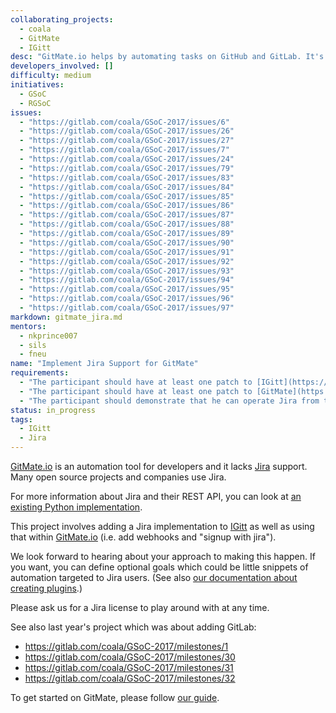 ```yaml
---
collaborating_projects:
  - coala
  - GitMate
  - IGitt
desc: "GitMate.io helps by automating tasks on GitHub and GitLab. It's time to add Jira!"
developers_involved: []
difficulty: medium
initiatives:
  - GSoC
  - RGSoC
issues:
  - "https://gitlab.com/coala/GSoC-2017/issues/6"
  - "https://gitlab.com/coala/GSoC-2017/issues/26"
  - "https://gitlab.com/coala/GSoC-2017/issues/27"
  - "https://gitlab.com/coala/GSoC-2017/issues/7"
  - "https://gitlab.com/coala/GSoC-2017/issues/24"
  - "https://gitlab.com/coala/GSoC-2017/issues/79"
  - "https://gitlab.com/coala/GSoC-2017/issues/83"
  - "https://gitlab.com/coala/GSoC-2017/issues/84"
  - "https://gitlab.com/coala/GSoC-2017/issues/85"
  - "https://gitlab.com/coala/GSoC-2017/issues/86"
  - "https://gitlab.com/coala/GSoC-2017/issues/87"
  - "https://gitlab.com/coala/GSoC-2017/issues/88"
  - "https://gitlab.com/coala/GSoC-2017/issues/89"
  - "https://gitlab.com/coala/GSoC-2017/issues/90"
  - "https://gitlab.com/coala/GSoC-2017/issues/91"
  - "https://gitlab.com/coala/GSoC-2017/issues/92"
  - "https://gitlab.com/coala/GSoC-2017/issues/93"
  - "https://gitlab.com/coala/GSoC-2017/issues/94"
  - "https://gitlab.com/coala/GSoC-2017/issues/95"
  - "https://gitlab.com/coala/GSoC-2017/issues/96"
  - "https://gitlab.com/coala/GSoC-2017/issues/97"
markdown: gitmate_jira.md
mentors:
  - nkprince007
  - sils
  - fneu
name: "Implement Jira Support for GitMate"
requirements:
  - "The participant should have at least one patch to [IGitt](https://gitlab.com/gitmate/open-source/IGitt/) accepted."
  - "The participant should have at least one patch to [GitMate](https://gitlab.com/gitmate/open-source/gitmate-2) accepted."
  - "The participant should demonstrate that he can operate Jira from the Python shell in his proposal."
status: in_progress
tags:
  - IGitt
  - Jira
---
```


[GitMate.io](https://gitmate.io/) is an automation tool for developers and it lacks [Jira](https://www.atlassian.com/software/jira) support.
Many open source projects and companies use Jira.

For more information about Jira and their REST API, you can look at [an existing Python implementation](https://github.com/pycontribs/jira#jira-python-library).

This project involves adding a Jira implementation to [IGitt](https://gitlab.com/gitmate/open-source/IGitt/)
as well as using that within [GitMate.io](https://gitmate.io/) (i.e. add webhooks and "signup with jira").

We look forward to hearing about your approach to making this happen. If you want, you can define optional goals which could be little snippets of automation targeted to Jira users. (See also [our documentation about creating plugins](http://docs.gitmate.io/Developers/Writing_Plugin/).)

Please ask us for a Jira license to play around with at any time.

See also last year's project which was about adding GitLab:

- https://gitlab.com/coala/GSoC-2017/milestones/1
- https://gitlab.com/coala/GSoC-2017/milestones/30
- https://gitlab.com/coala/GSoC-2017/milestones/31
- https://gitlab.com/coala/GSoC-2017/milestones/32

To get started on GitMate, please follow [our guide](http://docs.gitmate.io/Developers/Newcomers_Guide/).
